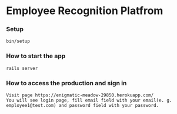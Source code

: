 # Employee Recognition Platfrom

### Setup
```
bin/setup
```

### How to start the app
```
rails server
```

### How to access the production and sign in
```
Visit page https://enigmatic-meadow-29850.herokuapp.com/
You will see login page, fill email field with your email(e. g. employee1@test.com) and password field with your password.
```
